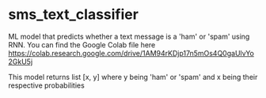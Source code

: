 # sms_text_classifier
ML model that predicts whether a text message is a 'ham' or 'spam' using RNN. You can find the Google Colab file here https://colab.research.google.com/drive/1AM94rKDjp17n5mOs4Q0gaUlvYo2GkU5j <br/>

This model returns list [x, y] where y being 'ham' or 'spam' and x being their respective probabilities 
